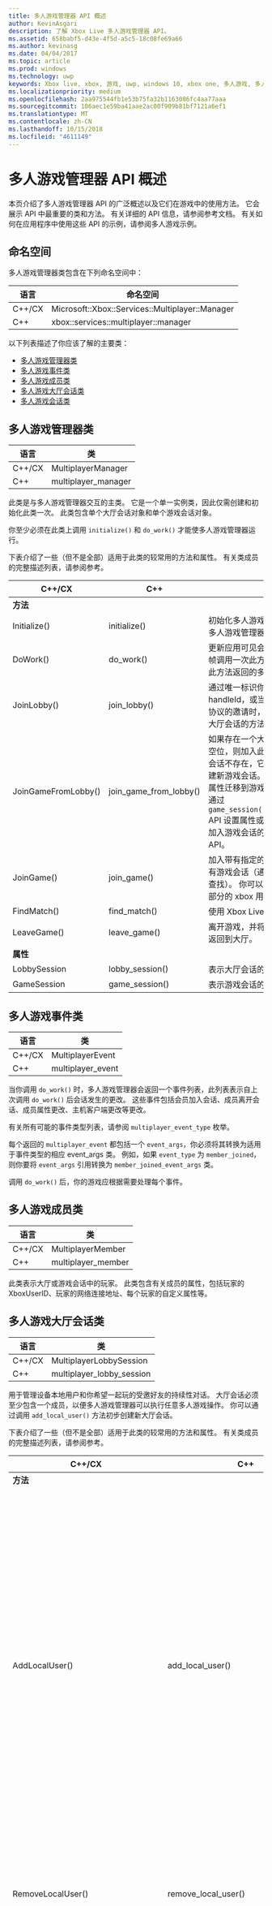 ```yaml
---
title: 多人游戏管理器 API 概述
author: KevinAsgari
description: 了解 Xbox Live 多人游戏管理器 API。
ms.assetid: 658babf5-d43e-4f5d-a5c5-18c08fe69a66
ms.author: kevinasg
ms.date: 04/04/2017
ms.topic: article
ms.prod: windows
ms.technology: uwp
keywords: Xbox live, xbox, 游戏, uwp, windows 10, xbox one, 多人游戏, 多人游戏管理器
ms.localizationpriority: medium
ms.openlocfilehash: 2aa975544fb1e53b75fa32b1163086fc4aa77aaa
ms.sourcegitcommit: 106aec1e59ba41aae2ac00f909b81bf7121a6ef1
ms.translationtype: MT
ms.contentlocale: zh-CN
ms.lasthandoff: 10/15/2018
ms.locfileid: "4611149"
---
```

# <a name="multiplayer-manager-api-overview"></a>多人游戏管理器 API 概述

本页介绍了多人游戏管理器 API 的广泛概述以及它们在游戏中的使用方法。 它会展示 API 中最重要的类和方法。 有关详细的 API 信息，请参阅参考文档。 有关如何在应用程序中使用这些 API 的示例，请参阅多人游戏示例。

## <a name="namespace"></a>命名空间
多人游戏管理器类包含在下列命名空间中：

| 语言 | 命名空间 |
| --- | --- |
| C++/CX | Microsoft::Xbox::Services::Multiplayer::Manager |
| C++ | xbox::services::multiplayer::manager |

以下列表描述了你应该了解的主要类：

* [多人游戏管理器类](#multiplayer-manager-class)
* [多人游戏事件类](#multiplayer-event-class)
* [多人游戏成员类](#multiplayer-member-class)
* [多人游戏大厅会话类](#multiplayer-lobby-session-class)
* [多人游戏会话类](#multiplayer-game-session-class)

## <a name="multiplayer-manager-class-a-namemultiplayer-manager-class"></a>多人游戏管理器类 <a name="multiplayer-manager-class">

| 语言 | 类 |
| --- | --- |
| C++/CX | MultiplayerManager |
| C++ | multiplayer_manager |

此类是与多人游戏管理器交互的主类。 它是一个单一实例类，因此仅需创建和初始化此类一次。
此类包含单个大厅会话对象和单个游戏会话对象。

你至少必须在此类上调用 `initialize()` 和 `do_work()` 才能使多人游戏管理器运行。

下表介绍了一些（但不是全部）适用于此类的较常用的方法和属性。 有关类成员的完整描述列表，请参阅参考。

| C++/CX | C++ | 描述 |
| --- | --- | --- |
| **方法** | | |
| Initialize() | initialize() | 初始化多人游戏管理器。 你必须在使用多人游戏管理器之前调用此方法。 |
| DoWork() | do_work() | 更新应用可见会话状态。 你至少应该每帧调用一次此方法，且你的游戏应处理此方法返回的多人游戏事件。 |
| JoinLobby() | join_lobby() | 通过唯一标识你要加入的大厅的 handleId，或当用户接受导致作品激活协议的邀请时，可为你提供加入好友的大厅会话的方法。 |
| JoinGameFromLobby() | join_game_from_lobby() | 如果存在一个大厅的游戏会话且其中有空位，则加入此大厅的游戏会话。 如果会话不存在，它会使用当前大厅成员创建新游戏会话。 这不会将当前大厅会话属性迁移到游戏会话。 加入后，你可以通过 `game_session()::set_synchronized_*` API 设置属性或主机。 游戏必须在想要加入游戏会话的所有客户端上调用此 API。|
| JoinGame() | join_game() | 加入带有指定的全局唯一会话名称的现有游戏会话（通常通过第三方匹配服务查找）。 你可以在要将其作为游戏的一部分的 xbox 用户 ID 列表中传递。|
| FindMatch() | find_match() | 使用 Xbox Live 匹配查找并加入游戏。 |
| LeaveGame() | leave_game() | 离开游戏，并将此成员和所有本地成员返回到大厅。 |
| **属性** | | |
| LobbySession | lobby_session() | 表示大厅会话的对象的句柄。 |
| GameSession |  game_session() | 表示游戏会话的对象句柄。 |

## <a name="multiplayer-event-class-a-namemultiplayer-event-class"></a>多人游戏事件类 <a name="multiplayer-event-class">

| 语言 | 类 |
| --- | --- |
| C++/CX | MultiplayerEvent |
| C++ | multiplayer_event |

当你调用 `do_work()` 时，多人游戏管理器会返回一个事件列表，此列表表示自上次调用 `do_work()` 后会话发生的更改。 这些事件包括会员加入会话、成员离开会话、成员属性更改、主机客户端更改等更改。

有关所有可能的事件类型列表，请参阅 `multiplayer_event_type` 枚举。

每个返回的 `multiplayer_event` 都包括一个 `event_args`，你必须将其转换为适用于事件类型的相应 event_args 类。 例如，如果 `event_type` 为 `member_joined`，则你要将 `event_args` 引用转换为 `member_joined_event_args` 类。

调用 `do_work()` 后，你的游戏应根据需要处理每个事件。

## <a name="multiplayer-member-class-a-namemultiplayer-member-class"></a>多人游戏成员类 <a name="multiplayer-member-class">

| 语言 | 类 |
| --- | --- |
| C++/CX | MultiplayerMember |
| C++ | multiplayer_member |

此类表示大厅或游戏会话中的玩家。 此类包含有关成员的属性，包括玩家的 XboxUserID、玩家的网络连接地址、每个玩家的自定义属性等。

## <a name="multiplayer-lobby-session-class-a-namemultiplayer-lobby-session-class"></a>多人游戏大厅会话类 <a name="multiplayer-lobby-session-class">

| 语言 | 类 |
| --- | --- |
| C++/CX | MultiplayerLobbySession |
| C++ | multiplayer_lobby_session |

用于管理设备本地用户和你希望一起玩的受邀好友的持续性对话。 大厅会话必须至少包含一个成员，以便多人游戏管理器可以执行任意多人游戏操作。 你可以通过调用 `add_local_user()` 方法初步创建新大厅会话。

下表介绍了一些（但不是全部）适用于此类的较常用的方法和属性。 有关类成员的完整描述列表，请参阅参考。

| C++/CX | C++ | 描述 |
| --- | --- | --- |
| **方法** | | |
| AddLocalUser() | add_local_user() | 将本地用户（已在本地设备上登录的玩家）添加到大厅会话。 如果这是添加到大厅会话的第一个成员，则它将创建新大厅会话。 |
| RemoveLocalUser() | remove_local_user() | 从大厅和游戏会话删除指定成员。 |
| InviteFriends() | invite_friends() | 打开允许玩家从好友列表选择用户的标准 Xbox Live UI，然后邀请这些玩家加入游戏。 |
| InviteUsers() | invite_users() | 邀请指定 Xbox Live 用户加入游戏。 |
| SetLocalMemberConnectionAddress() | set_local_member_connection_address() | 设置本地成员的网络地址。 游戏可以使用此网络地址在成员之间建立网络通信。 |
| SetLocalMemberProperties() | set_local_member_properties() | 设置本地成员的自定义属性。 此属性存储在 JSON 字符串中。 |
| DeleteLocalMemberProperties() | delete_local_member_properties() | 删除本地成员的自定义属性。 |
| SetProperties() / SetSynchronizedProperties() | set_properties() / set_synchronized_properties() | 设置大厅会话的自定义属性。 此属性存储在 JSON 字符串中。 如果属性在设备之间共享，并在同一时间由多个设备更新，请使用此方法的同步版本。 |
| IsHost() | is_host() | 指示当前设备是否可以充当大厅主机。 |
| SetSynchronizedHost() | set_synchronized_host() | 设置大厅的主机。 |
| **属性** | | |
| LocalMembers | local_members() | 在本地设备上登录的成员集合。 |
| 成员 | members() | 大厅会话中的成员集合。 |
| 属性 | properties() | 表示大厅会话的属性集合的 JSON 对象。 |
| 主机 | host() | 大厅的主持人。 |


## <a name="multiplayer-game-session-class-a-namemultiplayer-game-session-class"></a>多人游戏会话类 <a name="multiplayer-game-session-class">

| 语言 | 类 |
| --- | --- |
| C++/CX | MultiplayerGameSession |
| C++ | multiplayer_game_session |

游戏会话表示正在参加实际游戏实例的 Xbox Live 成员组。 这可能会包括已通过匹配服务匹配的玩家。

若要开始包括来自 `lobby_session` 的成员的新游戏会话，你可以调用 `multiplayer_manager::join_game_from_lobby()`。 如果要使用 Xbox Live 匹配，你可以调用 `multiplayer_manager::find_match()`。 如果要使用第三方匹配服务，你可以调用 `multiplayer_manager::join_game()`。

下表介绍了一些（但不是全部）适用于此类的较常用的方法和属性。 有关类成员的完整描述列表，请参阅参考。

| C++/CX | C++ | 描述 |
| --- | --- | --- |
| **方法** | | |
| SetProperties() / SetSynchronizedProperties() | set_properties() / set_synchronized_properties() | 设置游戏会话的自定义属性。 此属性存储在 JSON 字符串中。 如果属性在设备之间共享，并在同一时间由多个设备更新，请使用此方法的同步版本。 |
| IsHost() | is_host() | 指示当前设备是否可以充当游戏主机。 |
| SetSynchronizedHost() | set_synchronized_host() | 设置游戏的主机。 |
| **属性** | | |
| 成员 | members() | 游戏会话中的成员集合。 |
| 属性 | properties() | 表示游戏会话的属性集合的 JSON 对象。 |
| 主机 | host() | 游戏的主持人。 |
